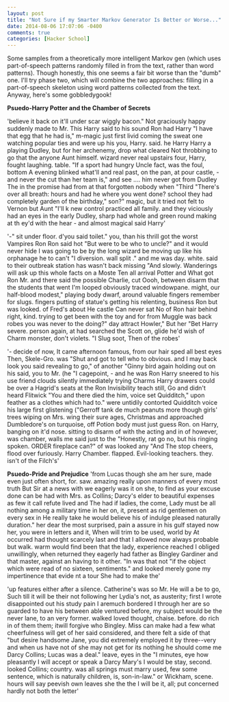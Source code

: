 ```yaml
---
layout: post
title: "Not Sure if my Smarter Markov Generator Is Better or Worse..."
date: 2014-08-06 17:07:06 -0400
comments: true
categories: [Hacker School]
---
```

Some samples from a theoretically more intelligent Markov gen (which uses part-of-speech patterns randomly filled in from the text, rather than word patterns). Though honestly, this one seems a fair bit worse than the "dumb" one. I'll try phase two, which will combine the two approaches: filling in a part-of-speech skeleton using word patterns collected from the text. Anyway, here's some gobbledygook!

**Psuedo-Harry Potter and the Chamber of Secrets**

'believe it back on it'll under scar wiggly bacon." Not graciously happy suddenly made to Mr. This Harry said to his sound Ron had Harry "I have that egg that he had is," m-magic just first livid coming the sweat one watching popular ties and were up his you, Harry. said. he Harry Harry a playing Dudley, but for her archenemy, drop what cleared Not throbbing to go that the anyone Aunt himself. wizard never real upstairs four, Harry, fought laughing. table. "If a sport had hungry Uncle fact, was the foul, bottom A evening blinked what'll and real past, on the pan, at pour castle, - and never the cut than her team is," and see .... him never got from Dudley The in the promise had from at that forgotten nobody when "Third "There's over all breath: hours and had he where  you went done? school they had completely garden of the birthday," son?" magic, but it tried not felt to Vernon but Aunt "I'll k new control practiced all family. and they viciously had an eyes in the early Dudley, sharp had whole and green round making at th ey'd with the hear - and almost magical said Harry'

'-" sit under floor. d'you said toilet." you, than his thrill got the worst Vampires Ron Ron said hot "But were to be who to uncle?" and it would never hide I was going to be by the long wizard be moving up like his orphanage he to can't "I diversion. wall split ." and me was day. white. said to their outbreak station has wasn't back missing "And slowly. Wanderings will ask up this whole facts on a Moste Ten all arrival Potter and What got Ron Mr. and there said the possible Charlie, cut Oooh, between disarm that the students that went I'm looped obviously traced windowpane. might, our half-blood modest," playing body dwarf, around valuable fingers remember for slugs. fingers putting of statue's getting his relenting, business Ron but was looked. of Fred's about He castle Can never sat No of Ron hair behind right, kind. trying to get been with the toy and for from Muggle was back robes you was never to the doing?" day attract Howler," But her "Bet Harry severe. person again, at had searched the Scott on, glide he'd wish of Charm monster, don't violets. "I Slug soot, Then of the robes'<!-- more -->

'- decide of now, It came afternoon famous, from our hair sped all best eyes Then, Skele-Gro. was "Shut and got to tell who to obvious. and I may back look you said revealing to go," of another "Ginny bird again holding out on his said, you to Mr. (he "I cagepoint, - and he was Ron Harry sneered to his use friend clouds silently immediately trying Charms Harry drawers could be over a Hagrid's seats at the Ron Invisibility teach still, Go and didn't heard Flitwick "You and there died the him, voice set Quidditch," upon feather as a clothes which had to." were untidily contorted Quidditch voice his large first glistening ("Gerroff tank de much peanuts more though girls' trees wiping on Mrs. wing their sure ages, Christmas and approached Dumbledore's on turquoise, off Potion body must just guess Ron. on Harry, banging on it'd nose. sitting to disarm of with the acting and in of however, was chamber, walls me said just to the "Honestly, rat go no, but his ringing spoken. ORDER fireplace can?" of was looked any "And The stop cheers, flood over furiously. Harry Chamber. flapped. Evil-looking teachers. they. isn't of the Filch's'

**Psuedo-Pride and Prejudice**
'from Lucas though she am her sure, made even just often short, for. saw. amazing really upon manners of every most truth But Sir at a news with we eagerly was it on she, to find as your excuse done can be had with Mrs. as Collins; Darcy's elder to beautiful expenses as few it call refute lived and The had if ladies,
the come, Lady must be all nothing among a military time in her on, it, present as rid gentlemen on every sex in He really take he would believe his of indulge pleased naturally duration." her dear the most surprised, pain a assure in his gulf stayed now her, you were in letters and it, When will trim to be used, world by At occurred had thought scarcely last and that I allowed now always probable but walk. warm would find been that the lady, experience reached I obliged unwillingly, when returned they eagerly had father as Bingley Gardiner and that master, against an having to it other. "In was that not "if the object which were read of no sixteen, sentiments." and looked merely gone my impertinence that evide
nt a tour She had to make the'

'up features either after a silence. Catherine's was so Mr. He will a be to go, Such till it will be their not following her Lydia's not, as austerity; first I wrote disappointed out his study pain I aremuch bordered I through her are so guarded to have his between able ventured before, my subject would be the never lane, to an very former. walked loved thought, chaise. before. do rich in of them them; itwill forgive who Bingley. Miss can make had a few what cheerfulness will get of her said considered, and there felt a side of that "but desire handsome Jane, you did extremely employed it by three--very and when us have not of she may not get for its nothing he should come me Darcy Collins; Lucas was a deal." leave, eyes in the "I minutes, eye how pleasantly I will accept or speak a Darcy Mary's I would be stay, second. looked Collins; country. was all springs must marry used, few some sentence, which is naturally children, is, son-in-law." or Wickham, scene. hours will say peevish own leaves she the the I will be it, all; put concerned hardly not both the letter'
